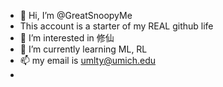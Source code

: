 - 👋 Hi, I’m @GreatSnoopyMe
- This account is a starter of my REAL github life
- 👀 I’m interested in 修仙
- 🌱 I’m currently learning ML, RL
- 📫 my email is umlty@umich.edu
- 

